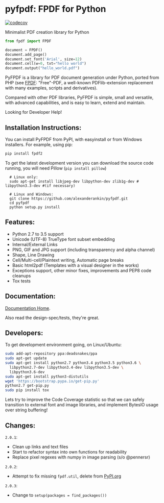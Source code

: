 pyfpdf: FPDF for Python
=======================

[![codecov](https://codecov.io/gh/alexanderankin/pyfpdf/branch/master/graph/badge.svg)](https://codecov.io/gh/alexanderankin/pyfpdf)

Minimalist PDF creation library for Python

```python
from fpdf import FPDF

document = FPDF()
document.add_page()
document.set_font('Arial', size=12)
document.cell(w=0, txt="hello world")
document.output("hello_world.pdf")
```

PyFPDF is a library for PDF document generation under Python, ported from PHP
(see [FPDF](http://www.fpdf.org/): "Free"-PDF, a well-known PDFlib-extension
replacement with many examples, scripts and derivatives).

Compared with other PDF libraries, PyFPDF is simple, small and versatile, with
advanced capabilities, and is easy to learn, extend and maintain.

Looking for Developer Help!
 
Installation Instructions:
--------------------------

You can install PyFPDF from PyPI, with easyinstall or from Windows 
installers. For example, using pip:

```bash
pip install fpdf2
```

To get the latest development version you can download the source code
running, you will need Pillow (`pip install pillow`)

```
  # Linux only:
  sudo apt-get install libjpeg-dev libpython-dev zlib1g-dev # libpython3.3-dev #(if necessary)

  # Linux and Windows:
  git clone https://github.com/alexanderankin/pyfpdf.git
  cd pyfpdf
  python setup.py install
```

Features:
---------

 * Python 2.7 to 3.5 support
 * Unicode (UTF-8) TrueType font subset embedding
 * Internal/External Links
 * PNG, GIF and JPG support (including transparency and alpha channel)
 * Shape, Line Drawing
 * Cell/Multi-cell/Plaintext writing, Automatic page breaks
 * Basic html2pdf (Templates with a visual designer in the works)
 * Exceptions support, other minor fixes, improvements and PEP8 code cleanups
 * Tox tests

Documentation:
--------------

[Documentation Home](https://alexanderankin.github.io/pyfpdf/).

Also read the design-spec/tests, they're great.

Developers:
-----------

To get development environment going, on Linux/Ubuntu:
```bash
sudo add-apt-repository ppa:deadsnakes/ppa
sudo apt-get update
sudo apt-get install python2.7 python3.4 python3.5 python3.6 \
  libpython2.7-dev libpython3.4-dev libpython3.5-dev \
  libpython3.6-dev
sudo apt-get install python3-distutils
wget 'https://bootstrap.pypa.io/get-pip.py'
python2.7 get-pip.py
sudo pip install tox
```

Lets try to improve the Code Coverage statistic so that we can safely
transition to external font and image libraries, and implement BytesIO usage
over string buffering!

Changes:
--------

`2.0.1`:

 * Clean up links and text files
 * Start to refactor syntax into own functions for readability
 * Replace pixel regexes with numpy in image parsing (s/o @pennersr)

`2.0.2`:

 * Attempt to fix missing `fpdf.util`, delete from [PyPI.org](https://pypi.org/project/fpdf2/2.0.2/)

`2.0.3`:

 * Change to `setup(packages = find_packages())`
